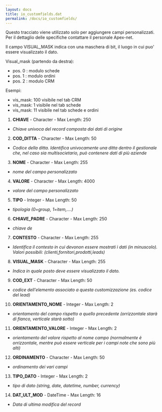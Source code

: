 ```yaml
---
layout: docs
title: io_customfields.dat
permalink: /docs/io_customfields/
---
```


Questo tracciato viene utilizzato solo per aggiungere campi personalizzati. Per il dettaglio delle specifiche contattare il personale Apex-net.

Il campo VISUAL_MASK indica con una maschera di bit, il luogo in cui puo' essere visualizzato il dato.

Visual_mask (partendo da destra): 

* pos. 0 : modulo schede
* pos. 1 : modulo ordini
* pos. 2 : modulo CRM

Esempi:

* vis_mask: 100 visibile nel tab CRM
* vis_mask: 1 visibile nel tab schede
* vis_mask: 11 visibile nel tab schede e ordini 

1. **CHIAVE** - Character - Max Length: 250
  * *Chiave univoca del record composta dai dati di origine*
2. **COD_DITTA** - Character - Max Length: 50
  * *Codice della ditta. Identifica univocamente una ditta dentro il gestionale che, nel caso sia multisocietario, può contenere dati di più aziende*
3. **NOME** - Character - Max Length: 255
  * *nome del campo personalizzato*
4. **VALORE** - Character - Max Length: 4000
  * *valore del campo personalizzato*
5. **TIPO** - Integer - Max Length: 50
  * *tipologia (0=group, 1=item,....)*
6. **CHIAVE_PADRE** - Character - Max Length: 250
  * *chiave de*
7. **CONTESTO** - Character - Max Length: 255
  * *Identifica il contesto in cui devonon essere mostrati i dati (in minuscolo). Valori possibili: (clienti,fornitori,prodotti,leads)*
8. **VISUAL_MASK** - Character - Max Length: 255
  * *Indica in quale posto deve essere visualizzato il dato.*
9. **COD_EXT** - Character - Max Length: 50
  * *codice dell'elemento  associato a questa customizzazione (es. codice  del lead)*
10. **ORIENTAMENTO_NOME** - Integer - Max Length: 2
  * *orientamento del campo rispetto a quello precedente (orrizzontale starà di fianco, verticale starà sotto)*
11. **ORIENTAMENTO_VALORE** - Integer - Max Length: 2
  * *orientamento del valore rispetto al nome campo (normalmente è orrizzontale, mentre può essere verticale per i campi note che sono più alti)*
12. **ORDINAMENTO** - Character - Max Length: 50
  * *ordinamento dei vari campi*
13. **TIPO_DATO** - Integer - Max Length: 2
  * *tipo di dato (string, date, datetime, number, currency)*
14. **DAT_ULT_MOD** - DateTime - Max Length: 16
  * *Data di ultima modifica del record*

